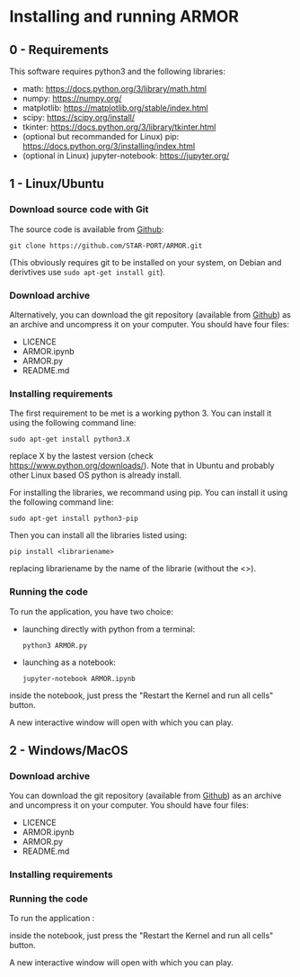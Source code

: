 # Installing and running ARMOR

## 0 - Requirements

This software requires python3  and the following libraries:
  - math: https://docs.python.org/3/library/math.html
  - numpy: https://numpy.org/
  - matplotlib: https://matplotlib.org/stable/index.html
  - scipy: https://scipy.org/install/
  - tkinter: https://docs.python.org/3/library/tkinter.html
  - (optional but recommanded for Linux) pip: https://docs.python.org/3/installing/index.html
  - (optional in Linux) jupyter-notebook: https://jupyter.org/

## 1 - Linux/Ubuntu

### Download source code with Git
The source code is available from
[Github](https://github.com/STAR-PORT/ARMOR/):

    git clone https://github.com/STAR-PORT/ARMOR.git

(This obviously requires git to be installed on your system, on Debian
and derivtives use `sudo apt-get install git`).

### Download archive

Alternatively, you can download the git repository (available from
[Github](https://github.com/STAR-PORT/ARMOR/)) as an archive and uncompress it on your computer.
You should have four files:
  - LICENCE
  - ARMOR.ipynb
  - ARMOR.py
  - README.md

### Installing requirements

The first requirement to be met is a working python 3. You can install it using the following command line:

    sudo apt-get install python3.X

replace X by the lastest version (check https://www.python.org/downloads/).
Note that in Ubuntu and probably other Linux based OS python is already install.

For installing the libraries, we recommand using pip.
You can install it using the following command line:

    sudo apt-get install python3-pip

Then you can install all the libraries listed using:

    pip install <librariename>

replacing librariename by the name of the librarie (without the <>).

### Running the code

To run the application, you have two choice:

  - launching directly with python from a terminal:
    
        python3 ARMOR.py

  - launching as a notebook:
    
        jupyter-notebook ARMOR.ipynb

  inside the notebook, just press the "Restart the Kernel and run all cells" button.

A new interactive window will open with which you can play.

## 2 - Windows/MacOS

### Download archive

You can download the git repository (available from
[Github](https://github.com/STAR-PORT/ARMOR/)) as an archive and uncompress it on your computer.
You should have four files:
  - LICENCE
  - ARMOR.ipynb
  - ARMOR.py
  - README.md

### Installing requirements


### Running the code

To run the application :

inside the notebook, just press the "Restart the Kernel and run all cells" button.

A new interactive window will open with which you can play.
